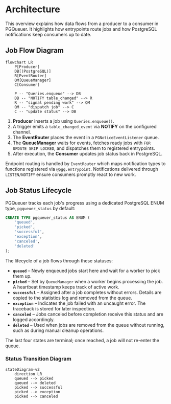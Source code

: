 # Architecture

This overview explains how data flows from a producer to a consumer in PGQueuer.
It highlights how entrypoints route jobs and how PostgreSQL notifications keep
consumers up to date.

## Job Flow Diagram

```{mermaid}
flowchart LR
    P[Producer]
    DB[(PostgreSQL)]
    R[EventRouter]
    QM[QueueManager]
    C[Consumer]

    P -- "Queries.enqueue" --> DB
    DB -- "NOTIFY table_changed" --> R
    R -- "signal pending work" --> QM
    QM -- "dispatch job" --> C
    C -- "update status" --> DB
```

1. **Producer** inserts a job using `Queries.enqueue()`.
2. A trigger emits a `table_changed_event` via **NOTIFY** on the configured channel.
3. The **EventRouter** places the event in a `PGNoticeEventListener` queue.
4. The **QueueManager** waits for events, fetches ready jobs with `FOR UPDATE SKIP LOCKED`, and dispatches them to registered entrypoints.
5. After execution, the **Consumer** updates job status back in PostgreSQL.

Endpoint routing is handled by `EventRouter` which maps notification types to
functions registered via `@pgq.entrypoint`. Notifications delivered through
`LISTEN/NOTIFY` ensure consumers promptly react to new work.

## Job Status Lifecycle

PGQueuer tracks each job's progress using a dedicated PostgreSQL ENUM type,
`pgqueuer_status` by default:

```sql
CREATE TYPE pgqueuer_status AS ENUM (
    'queued',
    'picked',
    'successful',
    'exception',
    'canceled',
    'deleted'
);
```

The lifecycle of a job flows through these statuses:

- **`queued`** – Newly enqueued jobs start here and wait for a worker to pick
  them up.
- **`picked`** – Set by `QueueManager` when a worker begins processing the job.
  A heartbeat timestamp keeps track of active work.
- **`successful`** – Assigned after a job completes without errors. Details are
  copied to the statistics log and removed from the queue.
- **`exception`** – Indicates the job failed with an uncaught error. The
  traceback is stored for later inspection.
- **`canceled`** – Jobs canceled before completion receive this status and are
  logged accordingly.
- **`deleted`** – Used when jobs are removed from the queue without running,
  such as during manual cleanup operations.

The last four states are terminal; once reached, a job will not re-enter the
queue.

### Status Transition Diagram

```{mermaid}
stateDiagram-v2
    direction LR
    queued --> picked
    queued --> deleted
    picked --> successful
    picked --> exception
    picked --> canceled
```

